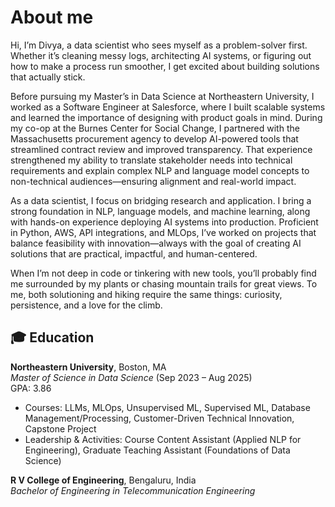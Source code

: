 # About me
Hi, I’m Divya, a data scientist who sees myself as a problem-solver first. Whether it’s cleaning messy logs, architecting AI systems, or figuring out how to make a process run smoother, I get excited about building solutions that actually stick.

Before pursuing my Master’s in Data Science at Northeastern University, I worked as a Software Engineer at Salesforce, where I built scalable systems and learned the importance of designing with product goals in mind. During my co-op at the Burnes Center for Social Change, I partnered with the Massachusetts procurement agency to develop AI-powered tools that streamlined contract review and improved transparency. That experience strengthened my ability to translate stakeholder needs into technical requirements and explain complex NLP and language model concepts to non-technical audiences—ensuring alignment and real-world impact.

As a data scientist, I focus on bridging research and application. I bring a strong foundation in NLP, language models, and machine learning, along with hands-on experience deploying AI systems into production. Proficient in Python, AWS, API integrations, and MLOps, I’ve worked on projects that balance feasibility with innovation—always with the goal of creating AI solutions that are practical, impactful, and human-centered.

When I’m not deep in code or tinkering with new tools, you’ll probably find me surrounded by my plants or chasing mountain trails for great views. To me, both solutioning and hiking require the same things: curiosity, persistence, and a love for the climb.


## 🎓 Education  

**Northeastern University**, Boston, MA  
*Master of Science in Data Science* (Sep 2023 – Aug 2025)  
GPA: 3.86  
- Courses: LLMs, MLOps, Unsupervised ML, Supervised ML, Database Management/Processing, Customer-Driven Technical Innovation, Capstone     Project  
- Leadership & Activities: Course Content Assistant (Applied NLP for Engineering), Graduate Teaching Assistant (Foundations of Data Science)  

**R V College of Engineering**, Bengaluru, India  
*Bachelor of Engineering in Telecommunication Engineering*
